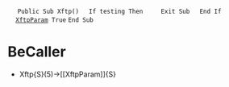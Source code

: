 &nbsp;&nbsp;&nbsp;&nbsp;
`Public Sub Xftp()`
&nbsp;&nbsp;&nbsp;&nbsp;`If testing Then`
&nbsp;&nbsp;&nbsp;&nbsp;&nbsp;&nbsp;&nbsp;&nbsp;`Exit Sub`
&nbsp;&nbsp;&nbsp;&nbsp;`End If`
&nbsp;&nbsp;&nbsp;&nbsp;
&nbsp;&nbsp;&nbsp;&nbsp;[`XftpParam`](XftpParam)` True`
`End Sub`


# BeCaller
- Xftp{S}(5)->[[XftpParam]]{S}

